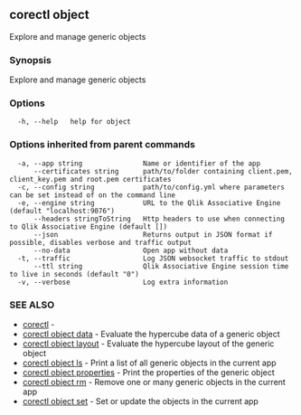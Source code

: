 ## corectl object

Explore and manage generic objects

### Synopsis

Explore and manage generic objects

### Options

```
  -h, --help   help for object
```

### Options inherited from parent commands

```
  -a, --app string               Name or identifier of the app
      --certificates string      path/to/folder containing client.pem, client_key.pem and root.pem certificates
  -c, --config string            path/to/config.yml where parameters can be set instead of on the command line
  -e, --engine string            URL to the Qlik Associative Engine (default "localhost:9076")
      --headers stringToString   Http headers to use when connecting to Qlik Associative Engine (default [])
      --json                     Returns output in JSON format if possible, disables verbose and traffic output
      --no-data                  Open app without data
  -t, --traffic                  Log JSON websocket traffic to stdout
      --ttl string               Qlik Associative Engine session time to live in seconds (default "0")
  -v, --verbose                  Log extra information
```

### SEE ALSO

* [corectl](corectl.md)	 - 
* [corectl object data](corectl_object_data.md)	 - Evaluate the hypercube data of a generic object
* [corectl object layout](corectl_object_layout.md)	 - Evaluate the hypercube layout of the generic object
* [corectl object ls](corectl_object_ls.md)	 - Print a list of all generic objects in the current app
* [corectl object properties](corectl_object_properties.md)	 - Print the properties of the generic object
* [corectl object rm](corectl_object_rm.md)	 - Remove one or many generic objects in the current app
* [corectl object set](corectl_object_set.md)	 - Set or update the objects in the current app


